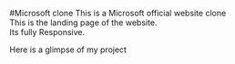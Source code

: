 #Microsoft clone
This is a Microsoft official website clone<br>
This is the landing page of the website.<br>
Its fully Responsive.<br>



Here is a glimpse of my project<br>

